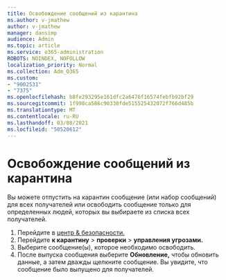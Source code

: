 ```yaml
---
title: Освобождение сообщений из карантина
ms.author: v-jmathew
author: v-jmathew
manager: dansimp
audience: Admin
ms.topic: article
ms.service: o365-administration
ROBOTS: NOINDEX, NOFOLLOW
localization_priority: Normal
ms.collection: Adm_O365
ms.custom:
- "9002531"
- "7375"
ms.openlocfilehash: b8fe293295e161dfc2a6476f16574febfb92bf29
ms.sourcegitcommit: 1f998ca586c90330fde515525432072f766d485b
ms.translationtype: MT
ms.contentlocale: ru-RU
ms.lasthandoff: 03/08/2021
ms.locfileid: "50520612"
---
```

# <a name="release-quarantined-messages"></a>Освобождение сообщений из карантина

Вы можете отпустить на карантин сообщение (или набор сообщений) для всех получателей или освободить сообщение только для определенных людей, которых вы выбираете из списка всех получателей.

1. Перейдите в [центр & безопасности.](https://go.microsoft.com/fwlink/p/?linkid=2077143)
2. Перейдите **к карантину**  >  **проверки**  >  **управления угрозами.**
3. Выберите сообщение(ы), которое необходимо освободить.
4. После выпуска сообщения выберите **Обновление,** чтобы обновить данные, а затем дважды щелкните сообщение. Вы увидите, что сообщение было выпущено для получателей.
